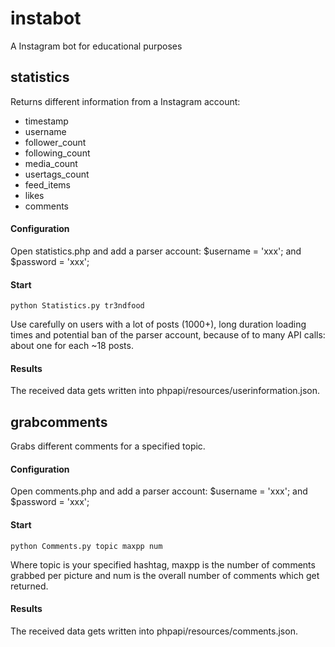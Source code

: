 # instabot
A Instagram bot for educational purposes

## statistics

Returns different information from a Instagram account:

* timestamp
* username
* follower_count
* following_count
* media_count
* usertags_count
* feed_items
* likes
* comments

#### Configuration

Open statistics.php and add a parser account: $username = 'xxx'; and $password = 'xxx';

#### Start

```python Statistics.py tr3ndfood```

Use carefully on users with a lot of posts (1000+), long duration loading times and potential ban of the parser account, because of to many API calls: about one for each ~18 posts.

#### Results

The received data gets written into phpapi/resources/userinformation.json.

## grabcomments

Grabs different comments for a specified topic.

#### Configuration

Open comments.php and add a parser account: $username = 'xxx'; and $password = 'xxx';

#### Start

```python Comments.py topic maxpp num```

Where topic is your specified hashtag, maxpp is the number of comments grabbed per picture and num is the overall number of comments which get returned.

#### Results

The received data gets written into phpapi/resources/comments.json.
